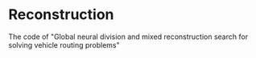 # Reconstruction
The code of "Global neural division and mixed reconstruction search for solving vehicle routing problems"
